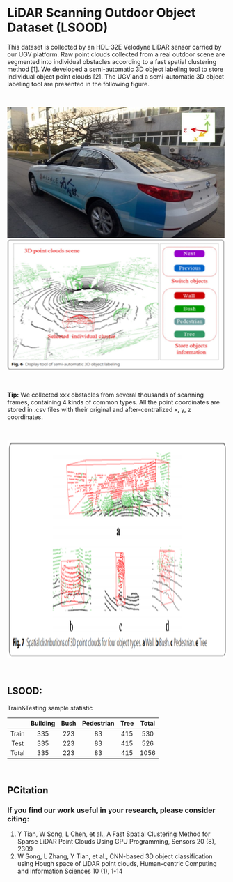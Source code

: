 # LiDAR Scanning Outdoor Object Dataset (LSOOD)

This dataset is collected by an HDL-32E Velodyne LiDAR sensor carried by our UGV platform. Raw point clouds collected from a real outdoor scene are segmented into individual obstacles according to a fast spatial clustering method [1]. We developed a semi-automatic 3D object labeling tool to store individual object point clouds [2]. The UGV and a semi-automatic 3D object labeling tool are presented in the following figure. 

&nbsp;
<p float="left">
    <img width="500" height="300" src="images/Car.jpg"/>
    <img width="500" height="300" src="images/Tool1.png"/>
</p>

&nbsp;

**Tip:** We collected xxx obstacles from several thousands of scanning frames, containing 4 kinds of common types. All the point coordinates are stored in .csv files with their original and after-centralized x, y, z coordinates.  

&nbsp;
<p float="left">
    <img width="800" height="500" src="images/Tool2.png"/>
</p>

&nbsp;

## LSOOD:
Train&Testing sample statistic

|       | Building | Bush | Pedestrian | Tree | Total |
| :---: | :---:    |:---: |      :---: |:---: | :---: |
| Train | 335 | 223 | 83 | 415 | 530 |
| Test  | 335 | 223 | 83 | 415 | 526 |
| Total | 335 | 223 | 83 | 415 | 1056 |

&nbsp;
## PCitation
### If you find our work useful in your research, please consider citing:

1.	Y Tian, W Song, L Chen, et al., A Fast Spatial Clustering Method for Sparse LiDAR Point Clouds Using GPU Programming, Sensors 20 (8), 2309
2.	W Song, L Zhang, Y Tian, et al., CNN-based 3D object classification using Hough space of LiDAR point clouds, Human-centric Computing and Information Sciences 10 (1), 1-14
